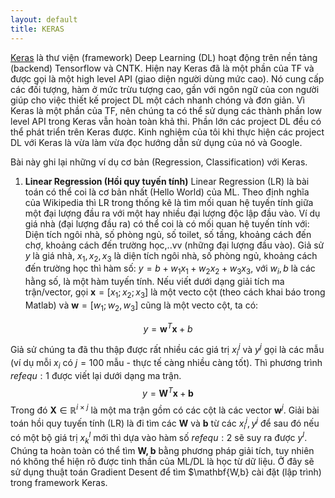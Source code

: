 ```yaml
---
layout: default
title: KERAS
---
```


[Keras](http://keras.io) là thư viện (framework) Deep Learning (DL) hoạt động trên nền tảng (backend) Tensorflow và CNTK. Hiện nay Keras đã là một phần của TF và được gọi là một high level API (giao diện người dùng mức cao). Nó cung cấp các đối tượng, hàm ở mức trừu tượng cao, gần với ngôn ngữ của con người giúp cho việc thiết kế project DL một cách nhanh chóng và đơn giản. Vì Keras là một phần của TF, nên chúng ta có thể sử dụng các thành phần low level API trong Keras vẫn hoàn toàn khả thi. Phần lớn các project DL đều có thể phát triển trên Keras được. Kinh nghiệm của tôi khi thực hiện các project DL với Keras là vừa làm vừa đọc hướng dẫn sử dụng của nó và Google. 

Bài này ghi lại những ví dụ cơ bản (Regression, Classification) với Keras.
1. **Linear Regression (Hồi quy tuyến tính)**
Linear Regression (LR) là bài toán có thể coi là cơ bản nhất (Hello World) của ML. Theo định nghĩa của Wikipedia thì LR trong thống kê là tìm mối quan hệ tuyến tính giữa một đại lượng đầu ra với một hay nhiều đại lượng độc lập đầu vào. Ví dụ giá nhà (đại lượng đầu ra) có thể coi là có mối quan hệ tuyến tính với: Diện tích ngôi nhà, số phòng ngủ, số toilet, số tầng, khoảng cách đến chợ, khoảng cách đến trường học,..vv (những đại lượng đầu vào). Giả sử $y$ là giá nhà, $x_1, x_2, x_3$ là diện tích ngôi nhà, số phòng ngủ, khoảng cách đến trường học thì hàm số:
$y = b+w_1x_1 + w_2x_2 + w_3x_3$, với $w_i, b$ là các hằng số, là một hàm tuyến tính. Nếu viết dưới dạng giải tích ma trận/vector, gọi $\mathbf{x}=[x_1; x_2; x_3]$ là một vecto cột (theo cách khai báo trong Matlab) và $\mathbf{w}=[w_1;w_2,w_3]$ cũng là một vecto cột, ta có:

$$
\begin{equation}
y =\mathbf{w}^T\mathbf{x}+b
\tag{1}
\end{equation}
$$

Giả sử chúng ta đã thu thập được rất nhiều các giá trị $x_i^j$ và $y^j$ gọi là các mẫu (ví dụ mỗi $x_i$ có $j = 100$ mẫu - thực tế càng nhiều càng tốt). Thì phương trình $ref{equ:1}$ được viết lại dưới dạng ma trận.
$$
\begin{equation}
y =\mathbf{W}^T\mathbf{x}+\mathbf{b}
\label{equ:2}
\end{equation}
$$
Trong đó $\mathbf{X}\in \mathbb{R}^{i\times j}$ là một ma trận gồm có các cột là các vector $\mathbf{w}^j$.
Giải bài toán hồi quy tuyến tính (LR) là đi tìm các $\mathbf{W}$ và $\mathbf{b}$ từ các $x_i^j, y^j$ để sau đó nếu có một bộ giá trị $x_k^l$ mới thì dựa vào hàm số $ref{equ:2}$ sẽ suy ra được $y^l$. Chúng ta hoàn toàn có thể tìm $\mathbf{W,b}$ bằng phương pháp giải tích, tuy nhiên nó không thể hiện rõ được tinh thần của ML/DL là học từ dữ liệu. Ở đây sẽ sử dụng thuật toán Gradient Desent để tìm $\mathbf{W,b} cài đặt (lập trình) trong framework Keras.